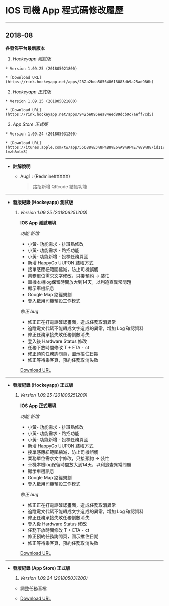 # IOS 司機 App 程式碼修改履歷

---
## 2018-08

**各發佈平台最新版本**

  1. _Hockeyapp 測試版_

    * Version 1.09.25 (201805021800)

    * [Download URL](https://rink.hockeyapp.net/apps/282a2bda505648618083db9a25ad986b)

  2. _Hockeyapp 正式版_

    * Version 1.09.25 (201805021800)

    * [Download URL](https://rink.hockeyapp.net/apps/942be095eea84eed89dcb0c7aeff7cd5)

  3. _App Store 正式版_

    * Version 1.09.24 (201805031200)

    * [Download URL](https://itunes.apple.com/tw/app/55688%E5%8F%B8%E6%A9%9F%E7%89%88/id1190486682?l=zh&mt=8)

---
* **註解說明**

  * Aug1 : (Redmine#XXXX)
    > 路招新增 QRcode 結帳功能

---

* **發版紀錄 (Hockeyapp) 測試版**

  1. *Version 1.09.25 (201806251200)*

      **IOS App 測試環境**

        _功能 新增_
       * 小黃- 功能需求 - 排班點修改
       * 小黃- 功能需求 - 路招功能
       * 小黃- 功能新增 - 投標任務頁面
       * 新增 HappyGo UUPON 結帳方式
       * 接單感應紐範圍縮減，防止司機誤觸
       * 業務單位需求文字修改，只接預約 -> 裝忙
       * 車機本機log保留時間放大到14天，以利追查異常問題
       * 顯示車機訊息
       * Google Map 路徑規劃
       * 登入啟用司機預設工作模式

       _修正 bug_
       * 修正正在打電話確認畫面，造成任務取消異常
       * 追蹤電文代碼不能轉成文字造成的異常，增加 Log 確認資料
       * 修正任務承接失敗任務倒數消失
       * 登入後 Hardware Status 修改
       * 任務下放時間修改 T + ETA - ct
       * 修正預約任務詢問頁，圖示擋住日期
       * 修正等待乘客頁，預約任務取消失敗

      [Download URL](https://rink.hockeyapp.net/apps/282a2bda505648618083db9a25ad986b/app_versions/55)

---
* **發版紀錄 (Hockeyapp) 正式版**

  1. *Version 1.09.25 (201806251200)*

      **IOS App 正式環境**

        _功能 新增_
       * 小黃- 功能需求 - 排班點修改
       * 小黃- 功能需求 - 路招功能
       * 小黃- 功能新增 - 投標任務頁面
       * 新增 HappyGo UUPON 結帳方式
       * 接單感應紐範圍縮減，防止司機誤觸
       * 業務單位需求文字修改，只接預約 -> 裝忙
       * 車機本機log保留時間放大到14天，以利追查異常問題
       * 顯示車機訊息
       * Google Map 路徑規劃
       * 登入啟用司機預設工作模式

       _修正 bug_
       * 修正正在打電話確認畫面，造成任務取消異常
       * 追蹤電文代碼不能轉成文字造成的異常，增加 Log 確認資料
       * 修正任務承接失敗任務倒數消失
       * 登入後 Hardware Status 修改
       * 任務下放時間修改 T + ETA - ct
       * 修正預約任務詢問頁，圖示擋住日期
       * 修正等待乘客頁，預約任務取消失敗

      [Download URL](https://rink.hockeyapp.net/apps/282a2bda505648618083db9a25ad986b/app_versions/55)

---
* **發版紀錄 (App Store) 正式版**

  1. *Version 1.09.24 (201805031200)*  

    * 調整任務音檔

    * [Download URL](https://itunes.apple.com/tw/app/55688%E5%8F%B8%E6%A9%9F%E7%89%88/id1190486682?l=zh&mt=8)   
